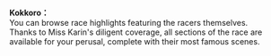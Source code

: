 # 

  
**Kokkoro：**  
You can browse race highlights featuring the racers themselves.  
Thanks to Miss Karin's diligent coverage, all sections of the race are  
available for your perusal, complete with their most famous scenes.  
